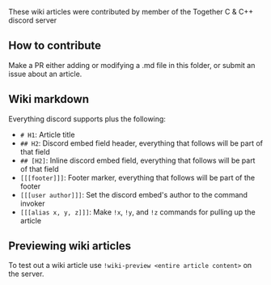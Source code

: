 These wiki articles were contributed by member of the Together C & C++ discord server

## How to contribute

Make a PR either adding or modifying a .md file in this folder, or submit an issue about an article.

## Wiki markdown

Everything discord supports plus the following:

- `# H1`: Article title
- `## H2`: Discord embed field header, everything that follows will be part of that field
- `## [H2]`: Inline discord embed field, everything that follows will be part of that field
- `[[[footer]]]`: Footer marker, everything that follows will be part of the footer
- `[[[user author]]]`: Set the discord embed's author to the command invoker
- `[[[alias x, y, z]]]`: Make `!x`, `!y`, and `!z` commands for pulling up the article

## Previewing wiki articles

To test out a wiki article use `!wiki-preview <entire article content>` on the server.
